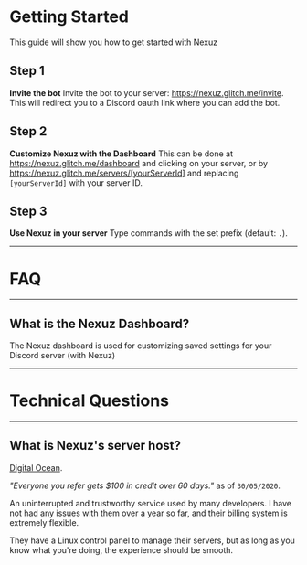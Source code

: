 # Getting Started
This guide will show you how to get started with Nexuz

## Step 1
**Invite the bot**
Invite the bot to your server: https://nexuz.glitch.me/invite.
This will redirect you to a Discord oauth link where you can add the bot.

## Step 2
**Customize Nexuz with the Dashboard**
This can be done at https://nexuz.glitch.me/dashboard and clicking on your server,
or by https://nexuz.glitch.me/servers/[yourServerId] and replacing `[yourServerId]` with your server ID.

## Step 3
**Use Nexuz in your server**
Type commands with the set prefix (default: `.`).

---

# FAQ

---

## What is the Nexuz Dashboard?
The Nexuz dashboard is used for customizing saved settings for your Discord server (with Nexuz)

---

# Technical Questions

---

## What is Nexuz's server host?
[Digital Ocean](https://m.do.co/c/be464b522714).

*"Everyone you refer gets $100 in credit over 60 days."* as of `30/05/2020`.

An uninterrupted and trustworthy service used by many developers.
I have not had any issues with them over a year so far, and their billing system is extremely flexible.

They have a Linux control panel to manage their servers, but as long as you know what you're doing, the experience should be smooth.
